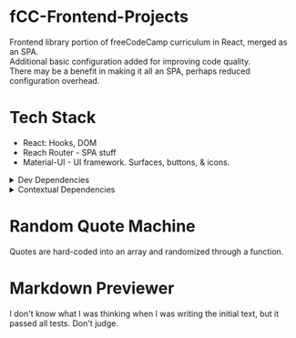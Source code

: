 # fCC-Frontend-Projects
 Frontend library portion of freeCodeCamp curriculum in React, merged as an SPA.  
 Additional basic configuration added for improving code quality.  
 There may be a benefit in making it all an SPA, perhaps reduced configuration overhead.

# Tech Stack

- React: Hooks, DOM
- Reach Router - SPA stuff
- Material-UI - UI framework. Surfaces, buttons, & icons.

<details>
 <summary>Dev Dependencies</summary>

- Parcel Bundler
- ESLint - configured for React (Hooks, JSX a11y) & Prettier.
- Prettier - formatter
- VSCode - IDE
</details>

<details>
 <summary>Contextual Dependencies</summary>
 
 ## Markdown Previewer
 - Remarkable - used for markdown parsing (set with `dangerouslySetInnerHTML`).
</details>

# Random Quote Machine

Quotes are hard-coded into an array and randomized through a function.

# Markdown Previewer

I don't know what I was thinking when I was writing the initial text, but it passed all tests. Don't judge.
